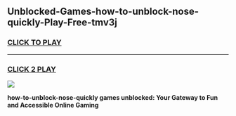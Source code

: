 
## Unblocked-Games-how-to-unblock-nose-quickly-Play-Free-tmv3j
<h3>
<a href="https://premium76.site?title=how-to-unblock-nose-quickly&ref=20M">CLICK TO PLAY</a></h3>
<hr>

<h3>
<a href="https://premium76.site?title=how-to-unblock-nose-quickly&ref=20M">CLICK 2 PLAY</a>
  
</h3>

<a href="https://premium76.site?title=how-to-unblock-nose-quickly&ref=19M"><img src="https://clearcache.store/games.png"></a>


**how-to-unblock-nose-quickly games unblocked: Your Gateway to Fun and Accessible Online Gaming**
